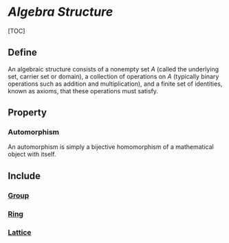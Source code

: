 # $Algebra\ Structure$

[TOC]

## Define
An algebraic structure consists of a nonempty set $A$ (called the underlying set, carrier set or domain), a collection of operations on $A$ (typically binary operations such as addition and multiplication), and a finite set of identities, known as axioms, that these operations must satisfy.

## Property

### Automorphism 

An automorphism is simply a bijective homomorphism of a mathematical object with itself.

## Include

### [Group](./Group.md)

### [Ring](./Ring.md)

### [Lattice](./Lattice.md)


